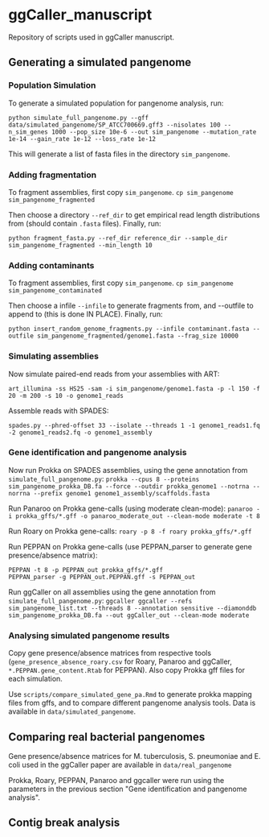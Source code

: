 # ggCaller_manuscript
Repository of scripts used in ggCaller manuscript.

## Generating a simulated pangenome

### Population Simulation
To generate a simulated population for pangenome analysis, run:

```python simulate_full_pangenome.py --gff data/simulated_pangenome/SP_ATCC700669.gff3 --nisolates 100 --n_sim_genes 1000 --pop_size 10e-6 --out sim_pangenome --mutation_rate 1e-14 --gain_rate 1e-12 --loss_rate 1e-12```

This will generate a list of fasta files in the directory ```sim_pangenome```.

### Adding fragmentation
To fragment assemblies, first copy ```sim_pangenome```. 
```cp sim_pangenome sim_pangenome_fragmented```

Then choose a directory ```--ref_dir``` to get empirical read length distributions from (should contain ```.fasta``` files).
Finally, run:
```
python fragment_fasta.py --ref_dir reference_dir --sample_dir sim_pangenome_fragmented --min_length 10
```

### Adding contaminants
To fragment assemblies, first copy ```sim_pangenome```. 
```cp sim_pangenome sim_pangenome_contaminated```

Then choose a infile ```--infile``` to generate fragments from, and --outfile to append to (this is done IN PLACE).
Finally, run:
```
python insert_random_genome_fragments.py --infile contaminant.fasta --outfile sim_pangenome_fragmented/genome1.fasta --frag_size 10000
```

### Simulating assemblies
Now simulate paired-end reads from your assemblies with ART:

```art_illumina -ss HS25 -sam -i sim_pangenome/genome1.fasta -p -l 150 -f 20 -m 200 -s 10 -o genome1_reads```

Assemble reads with SPADES:

```spades.py --phred-offset 33 --isolate --threads 1 -1 genome1_reads1.fq -2 genome1_reads2.fq -o genome1_assembly```

### Gene identification and pangenome analysis
Now run Prokka on SPADES assemblies, using the gene annotation from ```simulate_full_pangenome.py```:
```prokka --cpus 8 --proteins sim_pangenome_prokka_DB.fa --force --outdir prokka_genome1 --notrna --norrna --prefix genome1 genome1_assembly/scaffolds.fasta```

Run Panaroo on Prokka gene-calls (using moderate clean-mode):
```panaroo -i prokka_gffs/*.gff -o panaroo_moderate_out --clean-mode moderate -t 8```

Run Roary on Prokka gene-calls:
```roary -p 8 -f roary prokka_gffs/*.gff```

Run PEPPAN on Prokka gene-calls (use PEPPAN_parser to generate gene presence/absence matrix):
```
PEPPAN -t 8 -p PEPPAN_out prokka_gffs/*.gff
PEPPAN_parser -g PEPPAN_out.PEPPAN.gff -s PEPPAN_out
```

Run ggCaller on all assemblies using the gene annotation from ```simulate_full_pangenome.py```:
```ggcaller ggcaller --refs sim_pangenome_list.txt --threads 8 --annotation sensitive --diamonddb sim_pangenome_prokka_DB.fa --out ggCaller_out --clean-mode moderate```

### Analysing simulated pangenome results
Copy gene presence/absence matrices from respective tools (```gene_presence_absence_roary.csv``` for Roary, Panaroo and ggCaller, ```*.PEPPAN.gene_content.Rtab``` for PEPPAN).
Also copy Prokka gff files for each simulation.

Use ```scripts/compare_simulated_gene_pa.Rmd``` to generate prokka mapping files from gffs, and to compare different pangenome analysis tools. Data is available in ```data/simulated_pangenome```.

## Comparing real bacterial pangenomes
Gene presence/absence matrices for M. tuberculosis, S. pneumoniae and E. coli used in the ggCaller paper are available in ```data/real_pangenome```

Prokka, Roary, PEPPAN, Panaroo and ggcaller were run using the parameters in the previous section "Gene identification and pangenome analysis".

## Contig break analysis
